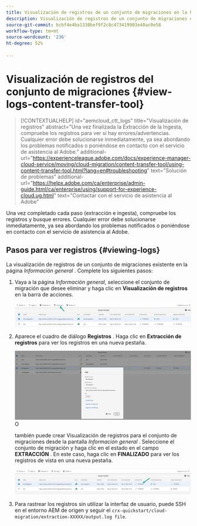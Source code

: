 ```yaml
---
title: Visualización de registros de un conjunto de migraciones en la herramienta de transferencia de contenido
description: Visualización de registros de un conjunto de migraciones en la herramienta de transferencia de contenido
source-git-commit: bcbf4e4ba1330bef9f2c8c473419903e40ac0e58
workflow-type: tm+mt
source-wordcount: '236'
ht-degree: 52%

---
```



# Visualización de registros del conjunto de migraciones {#view-logs-content-transfer-tool}


>[!CONTEXTUALHELP]
>id="aemcloud_ctt_logs"
>title="Visualización de registros"
>abstract="Una vez finalizada la Extracción de la Ingesta, compruebe los registros para ver si hay errores/advertencias. Cualquier error debe solucionarse inmediatamente, ya sea abordando los problemas notificados o poniéndose en contacto con el servicio de asistencia al Adobe."
>additional-url="https://experienceleague.adobe.com/docs/experience-manager-cloud-service/moving/cloud-migration/content-transfer-tool/using-content-transfer-tool.html?lang=en#troubleshooting" text="Solución de problemas"
>additional-url="https://helpx.adobe.com/ca/enterprise/admin-guide.html/ca/enterprise/using/support-for-experience-cloud.ug.html" text="Contactar con el servicio de asistencia al Adobe"

Una vez completado cada paso (extracción e ingesta), compruebe los registros y busque errores.  Cualquier error debe solucionarse inmediatamente, ya sea abordando los problemas notificados o poniéndose en contacto con el servicio de asistencia al Adobe.

## Pasos para ver registros {#viewing-logs}

La visualización de registros de un conjunto de migraciones existente en la página *Información general* .
Complete los siguientes pasos:

1. Vaya a la página *Información general*, seleccione el conjunto de migración que desee eliminar y haga clic en **Visualización de registros** en la barra de acciones.

   ![image](/help/journey-migration/content-transfer-tool/assets/view-log1.png)

1. Aparece el cuadro de diálogo **Registros** . Haga clic en **Extracción de registros** para ver los registros en una nueva pestaña.

   ![image](/help/journey-migration/content-transfer-tool/assets/view-log2.png)
O

   también puede crear Visualización de registros para el conjunto de migraciones desde la pantalla *Información general* . Seleccione el conjunto de migración y haga clic en el estado en el campo **EXTRACCIÓN** . En este caso, haga clic en **FINALIZADO** para ver los registros de vista en una nueva pestaña.

   ![image](/help/journey-migration/content-transfer-tool/assets/view-log3.png)

1. Para rastrear los registros sin utilizar la interfaz de usuario, puede SSH en el entorno AEM de origen y seguir el `crx-quickstart/cloud-migration/extraction-XXXXX/output.log file`.
